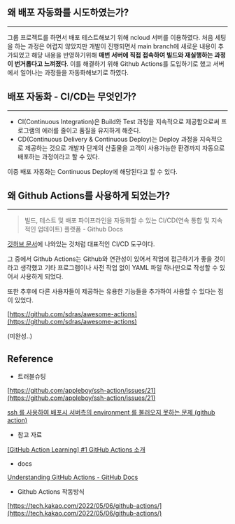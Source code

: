 ## 왜 배포 자동화를 시도하였는가?

---

그룹 프로젝트를 하면서 배포 테스트해보기 위해 ncloud 서버를 이용하였다. 처음 세팅을 하는 과정은 어렵지 않았지만 개발이 진행되면서 main branch에 새로운 내용이 추가되었고 해당 내용을 반영하기위해 **매번 서버에 직접 접속하여 빌드와 재실행하는 과정이 번거롭다고 느껴졌다**. 이를 해결하기 위해 Github Actions를 도입하기로 했고 서버에서 일어나는 과정들을 자동화해보기로 하였다.

## 배포 자동화 - CI/CD는 무엇인가?

---

- CI(Continuous Integration)은 Build와 Test 과정을 지속적으로 제공함으로써 프로그램의 에러를 줄이고 품질을 유지하게 해준다.
- CD(Continuous Delivery & Continuous Deploy)는 Deploy 과정을 지속적으로 제공하는 것으로 개발자 단계의 산출물을 고객이 사용가능한 환경까지 자동으로 배포하는 과정이라고 할 수 있다.

이중 배포 자동화는 Continuous Deploy에 해당된다고 할 수 있다.

## 왜 Github Actions를 사용하게 되었는가?

---

> 빌드, 테스트 및 배포 파이프라인을 자동화할 수 있는 CI/CD(연속 통합 및 지속적인 업데이트) 플랫폼 - Github Docs
> 

[깃허브 문서](https://docs.github.com/ko)에 나와있는 것처럼 대표적인 CI/CD 도구이다. 

그 중에서 Github Actions는 Github와 연관성이 있어서 작업에 접근하기가 좋을 것이라고 생각했고 기타 프로그램이나 사전 작업 없이 YAML 파일 하나만으로 작성할 수 있어서 사용하게 되었다.

또한 추후에 다른 사용자들이 제공하는 유용한 기능들을 추가하여 사용할 수 있다는 점이 있었다.

[https://github.com/sdras/awesome-actions](https://github.com/sdras/awesome-actions)

(미완성..)

## Reference

- 트러블슈팅

[https://github.com/appleboy/ssh-action/issues/21](https://github.com/appleboy/ssh-action/issues/21)

[ssh 를 사용하여 배포시 서버측의 environment 를 불러오지 못하는 문제 (github action)](https://epicarts.tistory.com/160)

- 참고 자료

[[GitHub Action Learning] #1 GitHub Actions 소개](https://callmemaru.com/posts/github-actions-learning-1/)

- docs

[Understanding GitHub Actions - GitHub Docs](https://docs.github.com/ko/actions/learn-github-actions/understanding-github-actions)

- Github Actions 작동방식

[https://tech.kakao.com/2022/05/06/github-actions/](https://tech.kakao.com/2022/05/06/github-actions/)